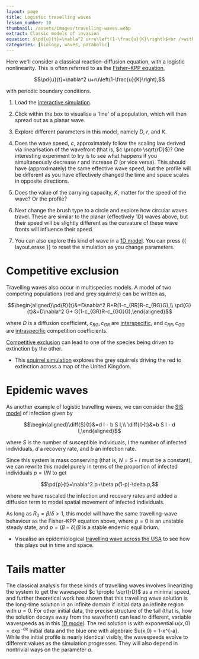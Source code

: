 ```yaml
---
layout: page
title: Logistic travelling waves
lesson_number: 10
thumbnail: /assets/images/travelling-waves.webp
extract: Classic models of invasion
equation: $\pd{u}{t}=\nabla^2 u+ru\left(1-\frac{u}{K}\right)$<br />with periodic boundary conditions
categories: [biology, waves, parabolic]
---
```

Here we'll consider a classical reaction–diffusion equation, with a logistic nonlinearity. This is often referred to as the [Fisher–KPP equation](https://en.wikipedia.org/wiki/Fisher%27s_equation),

$$\pd{u}{t}=\nabla^2 u+ru\left(1-\frac{u}{K}\right),$$

with periodic boundary conditions.

1. Load the [interactive simulation](/sim/?preset=travellingWave). 

1. Click within the box to visualise a 'line' of a population, which will then spread out as a planar wave. 

1. Explore different parameters in this model, namely $D$, $r$, and $K$. 
 
1. Does the wave speed, $c$, approximately follow the scaling law derived via linearisation of the wavefront (that is, $c \propto \sqrt{rD}$)? One interesting experiment to try is to see what happens if you simultaneously decrease $r$ and increase $D$ (or vice versa). This should have (approximately) the same effective wave speed, but the profile will be different as you have effectively changed the time and space scales in opposite directions.

1. Does the value of the carrying capacity, $K$, matter for the speed of the wave? Or the profile?

1. Next change the brush type to a circle and explore how circular waves travel. These are similar to the planar (effectively 1D) waves above, but their speed will be slightly different as the curvature of these wave fronts will influence their speed.

1. You can also explore this kind of wave in a [1D model](/sim/?preset=travellingWave1D). You can press {{ layout.erase }} to reset the simulation as you change parameters.

# Competitive exclusion

Travelling waves also occur in multispecies models. A model of two competing populations (red and grey squirrels) can be written as,

$$\begin{aligned}\pd{R}{t}&=D\nabla^2 R+R(1-c_{RR}R-c_{RG}G),\\ \pd{G}{t}&=D\nabla^2 G+ G(1-c_{GR}R-c_{GG}G),\end{aligned}$$

where $D$ is a diffusion coefficient,  $c_{RG}, c_{GR}$ are [interspecific](https://en.wikipedia.org/wiki/Interspecific_competition), and $c_{RR},c_{GG}$ are [intraspecific](https://en.wikipedia.org/wiki/Intraspecific_competition) competition coefficients. 

[Competitive exclusion](https://en.wikipedia.org/wiki/Competitive_exclusion_principle) can lead to one of the species being driven to extinction by the other. 

* This [squirrel simulation](/sim/?preset=RedGreyInvasionUK) explores the grey squirrels driving the red to extinction across a map of the United Kingdom.

# Epidemic waves

As another example of logistic travelling waves, we can consider the [SIS model](https://en.wikipedia.org/wiki/Compartmental_models_in_epidemiology#Variations_on_the_basic_SIR_model) of infection given by

$$\begin{aligned}\diff{S}{t}&=d I - b S I,\\ \diff{I}{t}&=b S I - d I,\end{aligned}$$

where $S$ is the number of susceptible individuals, $I$ the number of infected individuals, $d$ a recovery rate, and $b$ an infection rate. 

Since this system is mass conserving (that is, $N=S + I$ must be a constant), we can rewrite this model purely in terms of the proportion of infected individuals $p = I/N$ to get

$$\pd{p}{t}=\nabla^2 p+\beta p(1-p)-\delta p,$$

where we have rescaled the infection and recovery rates and added a diffusion term to model spatial movement of infected individuals. 

As long as $R_0 = \beta/\delta > 1$, this model will have the same travelling-wave behaviour as the Fisher–KPP equation above, where $p=0$ is an unstable steady state, and $p=(\beta - \delta)/\beta$ is a stable endemic equilibrium. 

* Visualise an epidemiological [travelling wave across the USA](/sim/?preset=SpanishFluWave) to see how this plays out in time and space.

# Tails matter

The classical analysis for these kinds of travelling waves involves linearizing the system to get the wavespeed $c \propto \sqrt{rD}$ as a minimal speed, and further theoretical work has shown that this travelling wave solution is the long-time solution in an infinite domain if initial data an infinite region with $u=0$. For other initial data, the precise structure of the tail (that is, how the solution decays away from the wavefront) can lead to different, variable wavespeeds as in this [1D model](/sim/?preset=travellingWave1DTails). The red solution is with exponential $u(x,0) = \exp^{-ax}$ initial data and the blue one with algebraic $u(x,0) = 1-x^{-a}. While the initial profile is nearly identical visibly, the wavespeeds evolve to different values as the simulation progresses. They will also depend in nontrivial ways on the parameter $a$.





